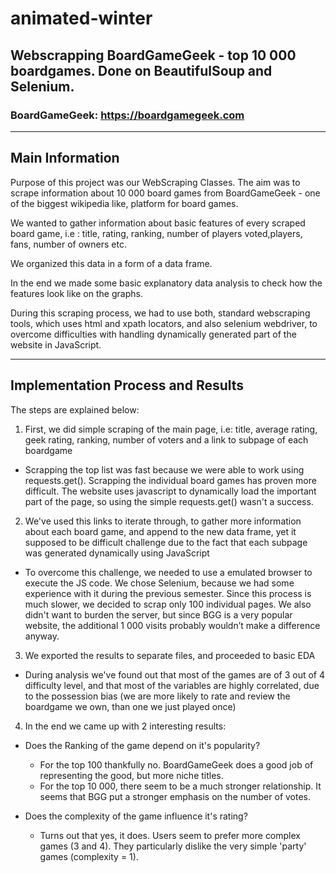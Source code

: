 # animated-winter
## Webscrapping BoardGameGeek - top 10 000 boardgames. Done on BeautifulSoup and Selenium.

### BoardGameGeek: https://boardgamegeek.com

----------------------------------------

## Main Information

Purpose of this project was our WebScraping Classes. The aim was to scrape information about 10 000 board games from BoardGameGeek - one of the biggest wikipedia like, platform for board games. 

We wanted to gather information about basic features of every scraped board game, i.e : title, rating, ranking, number of players voted,players, fans, number of owners etc. 

We organized this data in a form of a data frame.

In the end we made some basic explanatory data analysis to check how the features look like on the graphs.

During this scraping process, we had to use both, standard webscraping tools, which uses html and xpath locators, and also selenium webdriver, to overcome difficulties with handling dynamically generated part of the website in JavaScript.

---------------------------------------

## Implementation Process and Results

The steps are explained below:

1.  First, we did simple scraping of the main page, i.e: title, average rating, geek rating, ranking, number of voters and a link to subpage of each boardgame
  * Scrapping the top list was fast because we were able to work using requests.get(). Scrapping the individual board games has proven more difficult. The website uses javascript to dynamically load the important part of the page, so using the simple requests.get() wasn't a success.

2. We've used this links to iterate through, to gather more information about each board game, and append to the new data frame, yet it supposed to be difficult challenge due to the fact that each subpage was generated dynamically using JavaScript
  * To overcome this challenge, we needed to use a emulated browser to execute the JS code. We chose Selenium, because we had some experience with it during the previous semester. Since this process is much slower, we decided to scrap only 100 individual pages. We also didn't want to burden the server, but since BGG is a very popular website, the additional 1 000 visits probably wouldn’t make a difference anyway.

3. We exported the results to separate files, and proceeded to basic EDA
  * During analysis we've found out that most of the games are of 3 out of 4 difficulty level, and that most of the variables are highly correlated, due to the possession bias (we are more likely to rate and review the boardgame we own, than one we just played once)
  
4. In the end we came up with 2 interesting results:
  * Does the Ranking of the game depend on it's popularity?
      - For the top 100 thankfully no. BoardGameGeek does a good job of representing the good, but more niche titles.
      - For the top 10 000, there seem to be a much stronger relationship. It seems that BGG put a stronger emphasis on the         number of votes.
      
  * Does the complexity of the game influence it's rating?
      - Turns out that yes, it does. Users seem to prefer more complex games (3 and 4). They particularly dislike the very simple 'party' games (complexity = 1).
      
